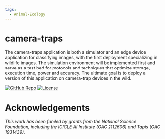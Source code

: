 ```yaml
---
tags:
  - Animal-Ecology
---
```


# camera-traps

The camera-traps application is both a simulator and an edge device application for classifying images, with the first deployment specializing in wildlife images.  The simulation environment will be implemented first and serve as a test bed for protocols and techniques that optimize storage, execution time, power and accuracy.  The ultimate goal is to deploy a version of this application on camera-trap devices in the wild.

[![GitHub Repo](https://img.shields.io/badge/GitHub-Repository-black?logo=github&style=flat-square)](https://github.com/tapis-project/camera-traps)
[![License](https://img.shields.io/badge/License-BSD%203--Clause-blue.svg)](https://github.com/tapis-project/camera-traps/blob/main/LICENSE)


# Acknowledgements

*This work has been funded by grants from the National Science Foundation, including the ICICLE AI Institute (OAC 2112606) and Tapis (OAC 1931439).*
